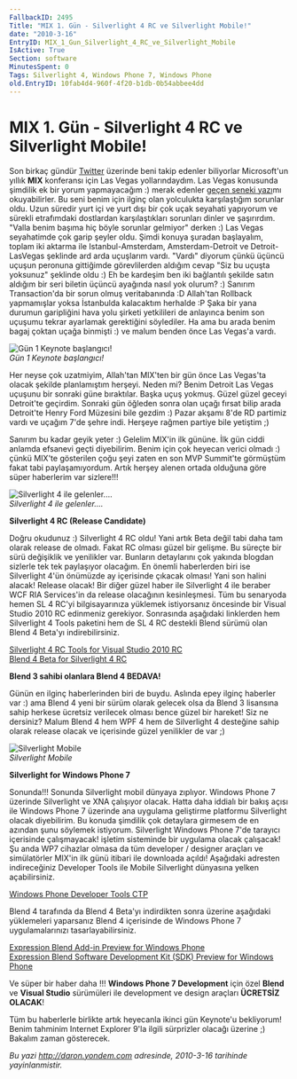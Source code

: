 ```yaml
---
FallbackID: 2495
Title: "MIX 1. Gün - Silverlight 4 RC ve Silverlight Mobile!"
date: "2010-3-16"
EntryID: MIX_1_Gun_Silverlight_4_RC_ve_Silverlight_Mobile
IsActive: True
Section: software
MinutesSpent: 0
Tags: Silverlight 4, Windows Phone 7, Windows Phone
old.EntryID: 10fab4d4-960f-4f20-b1db-0b54abbee4dd
---
```

# MIX 1. Gün - Silverlight 4 RC ve Silverlight Mobile!
Son birkaç gündür [Twitter](http://www.twitter.com/daronyondem) üzerinde
beni takip edenler biliyorlar Microsoft'un yıllık **MIX** konferansı
için Las Vegas yollarındaydım. Las Vegas konusunda şimdilik ek bir yorum
yapmayacağım :) merak edenler [geçen seneki
yazı](http://daron.yondem.com/tr/post/0d6e2f91-2641-4a31-9cf8-59782990b2f7)mı
okuyabilirler. Bu seni benim için ilginç olan yolculukta karşılaştığım
sorunlar oldu. Uzun süredir yurt içi ve yurt dışı bir çok uçak seyahati
yapıyorum ve sürekli etrafımdaki dostlardan karşılaştıkları sorunları
dinler ve şaşırırdım. "Valla benim başıma hiç böyle sorunlar gelmiyor"
derken :) Las Vegas seyahatimde çok garip şeyler oldu. Şimdi konuya
şuradan başlayalım, toplam iki aktarma ile Istanbul-Amsterdam,
Amsterdam-Detroit ve Detroit-LasVegas şeklinde ard arda uçuşlarım vardı.
"Vardı" diyorum çünkü üçüncü uçuşun peronuna gittiğimde görevlilerden
aldığım cevap "Siz bu uçuşta yoksunuz" şeklinde oldu :) Eh be kardeşim
ben iki bağlantılı şekilde satın aldığım bir seri biletin üçüncü
ayağında nasıl yok olurum? :) Sanırım Transaction'da bir sorun olmuş
veritabanında :D Allah'tan Rollback yapmamışlar yoksa İstanbulda
kalacaktım herhalde :P Şaka bir yana durumun garipliğini hava yolu
şirketi yetkilileri de anlayınca benim son uçuşumu tekrar ayarlamak
gerektiğini söylediler. Ha ama bu arada benim bagaj çoktan uçağa
binmişti :) ve malum benden önce Las Vegas'a vardı.

![Gün 1 Keynote
başlangıcı!](media/MIX_1_Gun_Silverlight_4_RC_ve_Silverlight_Mobile/16032010_1.jpg)\
*Gün 1 Keynote başlangıcı!*

Her neyse çok uzatmiyim, Allah'tan MIX'ten bir gün önce Las Vegas'ta
olacak şekilde planlamıştım herşeyi. Neden mi? Benim Detroit Las Vegas
uçuşunu bir sonraki güne bıraktılar. Başka uçuş yokmuş. Güzel güzel
geceyi Detroit'te geçirdim. Sonraki gün öğleden sonra olan uçağı fırsat
bilip arada Detroit'te Henry Ford Müzesini bile gezdim :) Pazar akşamı
8'de RD partimiz vardı ve uçağım 7'de şehre indi. Herşeye rağmen partiye
bile yetiştim ;)

Sanırım bu kadar geyik yeter :) Gelelim MIX'in ilk gününe. İlk gün ciddi
anlamda efsanevi geçti diyebilirim. Benim için çok heyecan verici olmadı
:) çünkü MIX'te gösterilen çoğu şeyi zaten en son MVP Summit'te
görmüştüm fakat tabi paylaşamıyordum. Artık herşey alenen ortada
olduğuna göre süper haberlerim var sizlere!!!

![Silverlight 4 ile
gelenler....](media/MIX_1_Gun_Silverlight_4_RC_ve_Silverlight_Mobile/16032010_3.jpg)\
*Silverlight 4 ile gelenler....*

**Silverlight 4 RC (Release Candidate)**

Doğru okudunuz :) Silverlight 4 RC oldu! Yani artık Beta değil tabi daha
tam olarak release de olmadı. Fakat RC olması güzel bir gelişme. Bu
süreçte bir sürü değişiklik ve yenilikler var. Bunların detaylarını çok
yakında blogdan sizlerle tek tek paylaşıyor olacağım. En önemli
haberlerden biri ise Silverlight 4'ün önümüzde ay içerisinde çıkacak
olması! Yani son halini alacak! Release olacak! Bir diğer güzel haber
ile Silverlight 4 ile beraber WCF RIA Services'in da release olacağının
kesinleşmesi. Tüm bu senaryoda hemen SL 4 RC'yi bilgisayarınıza yüklemek
istiyorsanız öncesinde bir Visual Studio 2010 RC edinmeniz gerekiyor.
Sonrasında aşağıdaki linklerden hem Silverlight 4 Tools paketini hem de
SL 4 RC destekli Blend sürümü olan Blend 4 Beta'yı indirebilirsiniz.

[Silverlight 4 RC Tools for Visual Studio 2010
RC](http://go.microsoft.com/fwlink/?LinkID=141284)\
 [Blend 4 Beta for Silverlight 4
RC](http://go.microsoft.com/fwlink/?LinkId=169446)

**Blend 3 sahibi olanlara Blend 4 BEDAVA!**

Günün en ilginç haberlerinden biri de buydu. Aslında epey ilginç
haberler var :) ama Blend 4 yeni bir sürüm olarak gelecek olsa da Blend
3 lisansına sahip herkese ücretsiz verilecek olması bence güzel bir
hareket! Siz ne dersiniz? Malum Blend 4 hem WPF 4 hem de Silverlight 4
desteğine sahip olarak release olacak ve içerisinde güzel yenilikler de
var ;)

![Silverlight
Mobile](media/MIX_1_Gun_Silverlight_4_RC_ve_Silverlight_Mobile/16032010_2.jpg)\
*Silverlight Mobile*

**Silverlight for Windows Phone 7**

Sonunda!!! Sonunda Silverlight mobil dünyaya zıplıyor. Windows Phone 7
üzerinde Silverlight ve XNA çalışıyor olacak. Hatta daha iddialı bir
bakış açısı ile Windows Phone 7 üzerinde ana uygulama geliştirme
platformu Silverlight olacak diyebilirim. Bu konuda şimdilik çok
detaylara girmesem de en azından şunu söylemek istiyorum. Silverlight
Windows Phone 7'de tarayıcı içerisinde çalışmayacak! işletim sisteminde
bir uygulama olacak çalışacak! Şu anda WP7 cihazlar olmasa da tüm
developer / designer araçları ve simülatörler MIX'in ilk günü itibari
ile downloada açıldı! Aşağıdaki adresten indireceğiniz Developer Tools
ile Mobile Silverlight dünyasına yelken açabilirsiniz.

[Windows Phone Developer Tools
CTP](http://www.microsoft.com/downloads/details.aspx?FamilyID=2338b5d1-79d8-46af-b828-380b0f854203&displaylang=en)

Blend 4 tarafında da Blend 4 Beta'yı indirdikten sonra üzerine aşağıdaki
yüklemeleri yaparsanız Blend 4 içerisinde de Windows Phone 7
uygulamalarınızı tasarlayabilirsiniz.

[Expression Blend Add-in Preview for Windows
Phone](http://www.microsoft.com/downloads/details.aspx?FamilyID=47f5c718-9dec-4557-9687-619c0fdd3d4f&displaylang=en)\
 [Expression Blend Software Development Kit (SDK) Preview for Windows
Phone](http://www.microsoft.com/downloads/details.aspx?FamilyID=86370108-4c14-42ee-8855-226e5dd9b85b&displaylang=en)

Ve süper bir haber daha !!! **Windows Phone 7 Development** için özel
**Blend** ve **Visual Studio** sürümüleri ile development ve design
araçları **ÜCRETSİZ OLACAK**!

Tüm bu haberlerle birlikte artık heyecanla ikinci gün Keynote'u
bekliyorum! Benim tahminim Internet Explorer 9'la ilgili sürprizler
olacağı üzerine ;) Bakalım zaman gösterecek.



*Bu yazi http://daron.yondem.com adresinde, 2010-3-16 tarihinde yayinlanmistir.*

